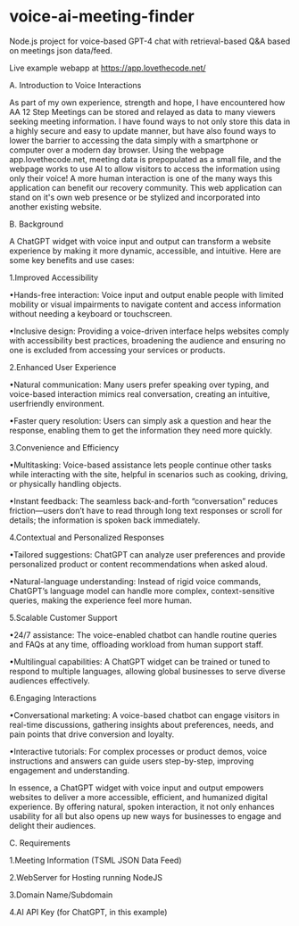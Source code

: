 # voice-ai-meeting-finder
Node.js project for voice-based GPT-4 chat with retrieval-based Q&amp;A based on meetings json data/feed.

Live example webapp at https://app.lovethecode.net/



A. Introduction to Voice Interactions



As part of my own experience, strength and hope, I have encountered how AA 12 Step
Meetings can be stored and relayed as data to many viewers seeking meeting information. I
have found ways to not only store this data in a highly secure and easy to update manner,
but have also found ways to lower the barrier to accessing the data simply with a smartphone
or computer over a modern day browser. Using the webpage app.lovethecode.net, meeting
data is prepopulated as a small file, and the webpage works to use AI to allow visitors to
access the information using only their voice! A more human interaction is one of the many
ways this application can benefit our recovery community. This web application can stand on
it's own web presence or be stylized and incorporated into another existing website.



B. Background



A ChatGPT widget with voice input and output can transform a website experience by making
it more dynamic, accessible, and intuitive. Here are some key benefits and use cases:

1.Improved Accessibility

•Hands-free interaction: Voice input and output enable people with limited
mobility or visual impairments to navigate content and access information
without needing a keyboard or touchscreen.

•Inclusive design: Providing a voice-driven interface helps websites comply
with accessibility best practices, broadening the audience and ensuring no
one is excluded from accessing your services or products.

2.Enhanced User Experience

•Natural communication: Many users prefer speaking over typing, and
voice-based interaction mimics real conversation, creating an intuitive, userfriendly environment.

•Faster query resolution: Users can simply ask a question and hear the
response, enabling them to get the information they need more quickly.

3.Convenience and Efficiency

•Multitasking: Voice-based assistance lets people continue other tasks while
interacting with the site, helpful in scenarios such as cooking, driving, or
physically handling objects.

•Instant feedback: The seamless back-and-forth “conversation” reduces
friction—users don’t have to read through long text responses or scroll for
details; the information is spoken back immediately.

4.Contextual and Personalized Responses

•Tailored suggestions: ChatGPT can analyze user preferences and provide
personalized product or content recommendations when asked aloud.

•Natural-language understanding: Instead of rigid voice commands,
ChatGPT’s language model can handle more complex, context-sensitive
queries, making the experience feel more human.

5.Scalable Customer Support

•24/7 assistance: The voice-enabled chatbot can handle routine queries and
FAQs at any time, offloading workload from human support staff.

•Multilingual capabilities: A ChatGPT widget can be trained or tuned to
respond to multiple languages, allowing global businesses to serve diverse
audiences effectively.

6.Engaging Interactions

•Conversational marketing: A voice-based chatbot can engage visitors in
real-time discussions, gathering insights about preferences, needs, and pain
points that drive conversion and loyalty.

•Interactive tutorials: For complex processes or product demos, voice
instructions and answers can guide users step-by-step, improving
engagement and understanding.



In essence, a ChatGPT widget with voice input and output empowers websites to deliver a
more accessible, efficient, and humanized digital experience. By offering natural, spoken
interaction, it not only enhances usability for all but also opens up new ways for businesses to
engage and delight their audiences.



C. Requirements



1.Meeting Information (TSML JSON Data Feed)

2.WebServer for Hosting running NodeJS

3.Domain Name/Subdomain

4.AI API Key (for ChatGPT, in this example)

